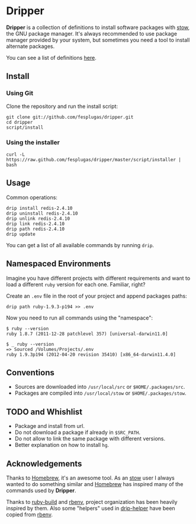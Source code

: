 Dripper
=======

**Dripper** is a collection of definitions to install software packages
with [stow], the GNU package manager. It's always recommended to use
package manager provided by your system, but sometimes you need a tool
to install alternate packages.

You can see a list of definitions [here][definitions].


Install
-------

### Using Git

Clone the repository and run the install script:

    git clone git://github.com/fesplugas/dripper.git
    cd dripper
    script/install


### Using the installer

    curl -L https://raw.github.com/fesplugas/dripper/master/script/installer | bash


Usage
-----

Common operations:

    drip install redis-2.4.10
    drip uninstall redis-2.4.10
    drip unlink redis-2.4.10
    drip link redis-2.4.10
    drip path redis-2.4.10
    drip update

You can get a list of all available commands by running `drip`.


Namespaced Environments
-----------------------

Imagine you have different projects with different requirements and
want to load a different `ruby` version for each one. Familiar, right?

Create an `.env` file in the root of your project and append packages
paths:

    drip path ruby-1.9.3-p194 >> .env

Now you need to run all commands using the "namespace":

    $ ruby --version
    ruby 1.8.7 (2011-12-28 patchlevel 357) [universal-darwin11.0]

    $ _ ruby --version
    => Sourced /Volumes/Projects/.env
    ruby 1.9.3p194 (2012-04-20 revision 35410) [x86_64-darwin11.4.0]


Conventions
-----------

- Sources are downloaded into `/usr/local/src` or `$HOME/.packages/src`.
- Packages are compiled into `/usr/local/stow` or `$HOME/.packages/stow`.


TODO and Whishlist
------------------

- Package and install from url.
- Do not download a package if already in `$SRC_PATH`.
- Do not allow to link the same package with different versions.
- Better explanation on how to install `hg`.


Acknowledgements
----------------

Thanks to [Homebrew], it's an awesome tool. As an [stow] user I
always wanted to do something similar and [Homebrew] has inspired
many of the commands used by **Dripper**.

Thanks to [ruby-build] and [rbenv], project organization has been
heavily inspired by them. Also some "helpers" used in [drip-helper]
have been copied from [rbenv].


[stow]: http://www.gnu.org/s/stow/
[ubuntu]: http://www.ubuntu.com/
[redhat]: http://www.redhat.com/
[Homebrew]: https://github.com/mxcl/homebrew
[ruby-build]: https://github.com/sstephenson/ruby-build
[rbenv]: https://github.com/sstephenson/rbenv
[drip-helper]: https://github.com/fesplugas/dripper/blob/master/libexec/drip-helper
[definitions]: https://github.com/fesplugas/dripper/blob/master/share/dripper/definitions
